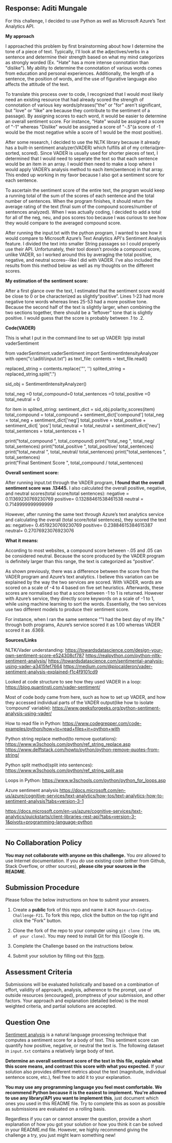 ## Response: Aditi Mungale

For this challenge, I decided to use Python as well as Microsoft Azure’s Text Analytics API.

**My approach**

I approached this problem by first brainstorming about how I determine the tone of a piece of text. Typically, I'll look at the adjectives/verbs in a sentence and determine their strength based on what my mind categorizes as strongly worded (Ex. "Hate" has a more intense connotation than "dislike"). My ability to determine the connotation of various words comes from education and personal experiences. Additionally, the length of a sentence, the position of words, and the use of figurative language also affects the attitude of the text. 

To translate this process over to code, I recognized that I would most likely need an existing resource that had already scored the strength of connotation of various key words/phrases("the" or "for" aren't significant, but "love" or "like" are because they contribute to the sentiment of a passage). By assigning scores to each word, it would be easier to determine an overall sentiment score. For instance, "Hate" would be assigned a score of "-1" whereas "Dislike" would be assigned a score of "-.5"(a score of -1 would be the most negative while a score of 1 would be the most positive).

After some research, I decided to use the NLTK library because it already has a built-in sentiment analyzer(VADER) which fulfills all of my criteria(pre-sorted, scored). Since VADER is usually used for shorter pieces of text, I determined that I would need to seperate the text so that each sentence would be an item in an array. I would then need to make a loop where I would apply VADER’s analysis method to each item(sentence) in that array. This ended up working in my favor because I also got a sentiment score for each sentence. 

To ascertain the sentiment score of the entire text, the program would keep a running total of the sum of the scores of each sentence and the total number of sentences. When the program finishes, it should return the average rating of the text (final sum of the compound scores/number of sentences analyzed). When I was actually coding, I decided to add a total for all of the neg, neu, and pos scores too because I was curious to see how they would compare to the averaged compound score.

After running the input.txt with the python program, I wanted to see how it would compare to Microsoft Azure’s Text Analytics API's Sentiment Analysis feature. I divided the text into smaller String passages so I could properly use their API. Unfortunately, their tool doesn’t provide a compound score, unlike VADER, so I worked around this by averaging the total positive, negative, and neutral scores--like I did with VADER. I've also included the results from this method below as well as my thoughts on the different scores.





**My estimation of the sentiment score:**

After a first glance over the text, I estimated that the sentiment score would be close to 0 or be characterized as slightly“positive”. Lines 1-23 had more negative tone words whereas lines 25-53 had a more positive tone. Because the second half of the text is slightly larger, when combining the two sections together, there should be a “leftover” tone that is slightly positive. I would guess that the score is probably between .1 to .2.





**Code(VADER)**

This is what I put in the command line to set up VADER: !pip install vaderSentiment

from vaderSentiment.vaderSentiment import SentimentIntensityAnalyzer
with open("c:\\aditi\\input.txt") as text_file:
    contents = text_file.read()
	
replaced_string = contents.replace('"', '')
splited_string = replaced_string.split(".")

sid_obj = SentimentIntensityAnalyzer()

total_neg =0
total_compound=0
total_sentences =0
total_positive =0
total_neutral = 0

for item in splited_string:
	sentiment_dict = sid_obj.polarity_scores(item)
	total_compound = total_compound + sentiment_dict['compound']
	total_neg = total_neg + sentiment_dict['neg']
	total_positive = total_positive + sentiment_dict[ 'pos']
	total_neutral = total_neutral + sentiment_dict['neu']
	total_sentences = total_sentences + 1
	
print("total_compound ", total_compound)
print("total_neg ", total_neg/ total_sentences)
print("total_positive ", total_positive/ total_sentences)
print("total_neutral ", total_neutral/ total_sentences)
print("total_sentences ", total_sentences)	
print("Final Sentiment Score ", total_compound / total_sentences)


**Overall sentiment score:**

After running input.txt through the VADER program, **I found that the overall sentiment score was .13445.**
I also calculated the overall positive, negative, and neutral scores(total score/total sentences):
negative = 0.11369230769230769
positive=  0.13288461538461538
neutral = 0.7149999999999999


However, after running the same text through Azure’s text analytics service and calculating the overall (total score/total sentences), they scored the text as: 
negative=  0.4519230769230769
positive=  0.23884615384615387
neutral=  0.27076923076923076



**What it means:**

According to most websites, a compound score between -.05 and .05 can be considered neutral. Because the score produced by the VADER program is definitely larger than this range, the text is categorized as “positive”. 

As shown previously, there was a difference between the score from the VADER program and Azure’s text analytics. I believe this variation can be explained by the way the two services are scored. With VADER, words are scored on a scale of -4 to 4 based on five set heuristics. Afterwards, these scores are normalised so that a score between -1 to 1 is returned. However with Azure’s service, they directly score keywords on a scale of -1 to 1, while using machine learning to sort the words. Essentially, the two services use two different models to produce their sentiment score.

For instance, when I ran the same sentence “"I had the best day of my life." through both programs, Azure’s service scored it as 1.00 whereas VADER scored it as .6369.



	

**Sources/Links** 

NLTK/Vader understanding: https://towardsdatascience.com/design-your-own-sentiment-score-e524308cf787 
https://realpython.com/python-nltk-sentiment-analysis/ 
https://towardsdatascience.com/sentimental-analysis-using-vader-a3415fef7664 
https://medium.com/@piocalderon/vader-sentiment-analysis-explained-f1c4f9101cd9 

Looked at code structure to see how they used VADER in a loop:
https://blog.quantinsti.com/vader-sentiment/ 

Most of code body came from here, such as how to set up VADER, and how they accessed individual parts of the VADER output(like how to isolate ‘compound’ variable):
https://www.geeksforgeeks.org/python-sentiment-analysis-using-vader/ 

How to read file in Python:
https://www.codegrepper.com/code-examples/python/how+to+read+files+in+python+with 

Python string replace method(to remove quotations):
https://www.w3schools.com/python/ref_string_replace.asp 
https://www.delftstack.com/howto/python/python-remove-quotes-from-string/ 

Python split method(split into sentences):
https://www.w3schools.com/python/ref_string_split.asp 

Loops in Python:
https://www.w3schools.com/python/python_for_loops.asp 

Azure sentiment analysis
https://docs.microsoft.com/en-us/azure/cognitive-services/text-analytics/how-tos/text-analytics-how-to-sentiment-analysis?tabs=version-3-1 

https://docs.microsoft.com/en-us/azure/cognitive-services/text-analytics/quickstarts/client-libraries-rest-api?tabs=version-3-1&pivots=programming-language-python 









___
## [](https://github.com/ACM-Research/Coding-Challenge-F21#no-collaboration-policy)No Collaboration Policy

**You may not collaborate with anyone on this challenge.**  You  _are_  allowed to use Internet documentation. If you  _do_  use existing code (either from Github, Stack Overflow, or other sources),  **please cite your sources in the README**.

## [](https://github.com/ACM-Research/Coding-Challenge-F21#submission-procedure)Submission Procedure

Please follow the below instructions on how to submit your answers.

1.  Create a  **public**  fork of this repo and name it  `ACM-Research-Coding-Challenge-F21`. To fork this repo, click the button on the top right and click the "Fork" button.

2.  Clone the fork of the repo to your computer using  `git clone [the URL of your clone]`. You may need to install Git for this (Google it).

3.  Complete the Challenge based on the instructions below.

4.  Submit your solution by filling out this [form](https://acmutd.typeform.com/to/zF1IcBGR).

## Assessment Criteria 

Submissions will be evaluated holistically and based on a combination of effort, validity of approach, analysis, adherence to the prompt, use of outside resources (encouraged), promptness of your submission, and other factors. Your approach and explanation (detailed below) is the most weighted criteria, and partial solutions are accepted. 

## [](https://github.com/ACM-Research/Coding-Challenge-S21#question-one)Question One

[Sentiment analysis](https://en.wikipedia.org/wiki/Sentiment_analysis) is a natural language processing technique that computes a sentiment score for a body of text. This sentiment score can quantify how positive, negative, or neutral the text is. The following dataset in  `input.txt`  contains a relatively large body of text.

**Determine an overall sentiment score of the text in this file, explain what this score means, and contrast this score with what you expected.**  If your solution also provides different metrics about the text (magnitude, individual sentence score, etc.), feel free to add it to your explanation.   

**You may use any programming language you feel most comfortable. We recommend Python because it is the easiest to implement. You're allowed to use any library/API you want to implement this**, just document which ones you used in this README file. Try to complete this as soon as possible as submissions are evaluated on a rolling basis.

Regardless if you can or cannot answer the question, provide a short explanation of how you got your solution or how you think it can be solved in your README.md file. However, we highly recommend giving the challenge a try, you just might learn something new!




